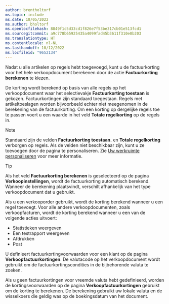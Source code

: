 ```yaml
---
author: brentholtorf
ms.topic: include
ms.date: 10/05/2022
ms.author: bholtorf
ms.openlocfilehash: 8849f1c5d33cd1f826e7f53be317cb01e513fcd1
ms.sourcegitcommit: a9c778b65925435a4099fad45b3611f310e0b203
ms.translationtype: HT
ms.contentlocale: nl-NL
ms.lasthandoff: 10/12/2022
ms.locfileid: "9652134"
---
```

Nadat u alle artikelen op regels hebt toegevoegd, kunt u de factuurkorting voor het hele verkoopdocument berekenen door de actie **Factuurkorting berekenen** te kiezen.

De korting wordt berekend op basis van alle regels op het verkoopdocument waar het selectievakje **Factuurkorting toestaan** is gekozen. Factuurkortingen zijn standaard toegestaan. Regels met artikeltoeslagen worden bijvoorbeeld echter niet meegenomen in de berekening van de factuurkorting. Om een korting op dergelijke regels toe te passen voert u een waarde in het veld **Totale regelkorting** op de regels in.  

> [!NOTE]
> Standaard zijn de velden **Factuurkorting toestaan.** en **Totale regelkorting** verborgen op regels. Als de velden niet beschikbaar zijn, kunt u ze toevoegen door de pagina te personaliseren. Zie [Uw werkruimte personaliseren](../ui-personalization-user.md#to-start-personalizing-a-page-through-the-personalizing-banner) voor meer informatie.

> [!TIP]
> Als het veld **Factuurkorting berekenen** is geselecteerd op de pagina **Verkoopinstellingen**, wordt de factuurkorting automatisch berekend. Wanneer de berekening plaatsvindt, verschilt afhankelijk van het type verkoopdocument dat u gebruikt.
>
> Als u een verkooporder gebruikt, wordt de korting berekend wanneer u een regel toevoegt. Voor alle andere verkoopdocumenten, zoals verkoopfacturen, wordt de korting berekend wanneer u een van de volgende acties uitvoert:
>
> * Statistieken weergeven
> * Een testrapport weergeven
> * Afdrukken
> * Post

U definieert factuurkortingvoorwaarden voor een klant op de pagina **Verkoopfactuurkortingen**. De valutacode op het verkoopdocument wordt gebruikt om de factuurkortingscondities in de bijbehorende valuta te zoeken.

Als u geen factuurkortingen voor vreemde valuta hebt gedefinieerd, worden de kortingsvoorwaarden op de pagina **Verkoopfactuurkortingen** gebruikt om de korting te berekenen. De berekening gebruikt uw lokale valuta en de wisselkoers die geldig was op de boekingsdatum van het document.

